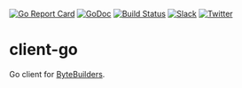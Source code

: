 [![Go Report Card](https://goreportcard.com/badge/go.bytebuilders.dev/client-go)](https://goreportcard.com/report/go.bytebuilders.dev/client-go)
[![GoDoc](https://godoc.org/go.bytebuilders.dev/client-go?status.svg "GoDoc")](https://godoc.org/go.bytebuilders.dev/client-go)
[![Build Status](https://github.com/bytebuilders/client-go/workflows/CI/badge.svg)](https://github.com/bytebuilders/client-go/actions?workflow=CI)
[![Slack](https://slack.appscode.com/badge.svg)](https://slack.appscode.com)
[![Twitter](https://img.shields.io/twitter/follow/ByteBuilders.svg?style=social&logo=twitter&label=Follow)](https://twitter.com/intent/follow?screen_name=ByteBuilders)

# client-go

Go client for [ByteBuilders](https://byte.builders).
